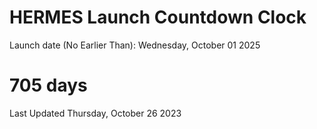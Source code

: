 # HERMES Launch Countdown Clock

Launch date (No Earlier Than): Wednesday, October 01 2025
# 705 days

Last Updated Thursday, October 26 2023